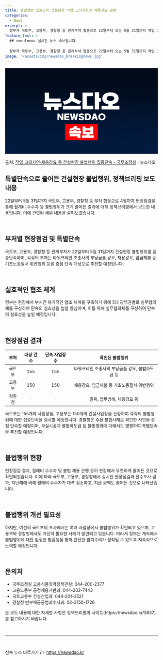 ```yaml
---
title: 불법행위 집중단속 건설현장 작업 고의지연과 채용강요 관련
categories:
  - News
excerpt: >
  정부가 국토부, 고용부, 경찰청 등 관계부처 합동으로 22일부터 오는 5월 31일까지 작업 고의지연채용강요 …
feature_text: >
  ## seoulnews 실시간 뉴스 속보입니다.

  정부가 국토부, 고용부, 경찰청 등 관계부처 합동으로 22일부터 오는 5월 31일까지 작업 고의지연채용강요 …
image: '/assets/img/newsdao_breakingnews.jpg'
---
```


![뉴스다오 속보](/assets/img/newsdao_breakingnews.jpg)

<p>출처: <a href="https://newsdao.kr/3637" rel="dofollow">작업 고의지연·채용강요 등 건설현장 불법행위 집중단속 - 국무조정실</a> | 뉴스다오</p>

<h2 data-ke-size="size26">특별단속으로 줄어든 건설현장 불법행위, 정책브리핑 보도 내용</h2>
<p data-ke-size="size16">22일부터 5월 31일까지 국토부, 고용부, 경찰청 등 부처 합동으로 4월까지 현장점검을 통해 월계비 수수자 등 불법행위가 크게 줄어든 결과에 대해 정책브리핑에서 보도한 내용입니다. 이에 관련된 세부 내용을 살펴보겠습니다.</p>
<p data-ke-size="size16">&nbsp;</p>

<h2 data-ke-size="size26">부처별 현장점검 및 특별단속</h2>
<p data-ke-size="size16">국토부, 고용부, 경찰청 등 관계부처가 22일부터 5월 31일까지 건설현장 불법행위를 집중단속하며, 각각의 부처는 타워크레인 조종사의 부당금품 강요, 채용강요, 임금체불 등 기초노동질서 위반행위 등을 중점 단속 대상으로 추진할 예정입니다.</p>
<p data-ke-size="size16">&nbsp;</p>

<h2 data-ke-size="size26">실효적인 협조 체계</h2>
<p data-ke-size="size16">정부는 현장에서 부처간 유기적인 협조 체계를 구축하기 위해 5대 광역권별로 실무협의체를 구성하여 단속의 실효성을 높일 방침이며, 이를 위해 실무협의체를 구성하여 단속의 실효성을 높일 예정입니다.</p>
<p data-ke-size="size16">&nbsp;</p>

<h2 data-ke-size="size26">현장점검 결과</h2>
<table>
<thead>
<tr>
<th style="text-align: center;">부처</th>
<th style="text-align: center;">대상 건수</th>
<th style="text-align: center;">단속 사업장 수</th>
<th style="text-align: center;">확인된 불법행위</th>
</tr>
</thead>
<tbody>
<tr>
<td style="text-align: center;">국토부</td>
<td style="text-align: center;">155</td>
<td style="text-align: center;">155</td>
<td style="text-align: center;">타워크레인 조종사의 부당금품 강요, 불법하도급 등</td>
</tr>
<tr>
<td style="text-align: center;">고용부</td>
<td style="text-align: center;">150</td>
<td style="text-align: center;">150</td>
<td style="text-align: center;">채용강요, 임금체불 등 기초노동질서 위반행위</td>
</tr>
<tr>
<td style="text-align: center;">경찰청</td>
<td style="text-align: center;">-</td>
<td style="text-align: center;">-</td>
<td style="text-align: center;">갈취, 업무방해, 채용강요 등</td>
</tr>
</tbody>
</table>
<p data-ke-size="size16">국토부는 155개의 사업장을, 고용부는 150개의 건설사업장을 선정하여 각각의 불법행위에 대한 집중단속을 실시할 예정입니다. 경찰청은 주된 불법사례로 확인한 사안을 중점 단속할 예정이며, 부실시공과 불법하도급 등 불법행위에 대해서도 병행하여 특별단속을 추진할 예정입니다.</p>
<p data-ke-size="size16">&nbsp;</p>

<h2 data-ke-size="size26">불법행위 현황</h2>
<p data-ke-size="size16">현장점검 결과, 월례비 수수자 및 불법 채용 관행 등이 현장에서 뚜렷하게 줄어든 것으로 확인되었습니다. 이에 따라 국토부, 고용부, 경찰청에서 실시한 현장점검과 전수조사 결과, 지난해에 비해 월례비 수수자가 대폭 감소하고, 지급 금액도 줄어든 것으로 나타났습니다.</p>
<p data-ke-size="size16">&nbsp;</p>

<h2 data-ke-size="size26">불법행위 개선 필요성</h2>
<p data-ke-size="size16">하지만, 여전히 국토부의 조사에서는 여러 사업장에서 불법행위가 확인되고 있으며, 고용부와 경찰청에서도 개선이 필요한 사례가 발견되고 있습니다. 따라서 정부는 계속해서 불법행위에 대한 엄정한 법집행을 통해 완전한 법치주의가 정착될 수 있도록 지속적으로 노력할 예정입니다.</p>
<p data-ke-size="size16">&nbsp;</p>

<h2 data-ke-size="size26">문의처</h2>
<ul>
<li>국무조정실 고용식품의약정책관실: 044-200-2377</li>
<li>고용노동부 공정채용기반과: 044-202-7443</li>
<li>국토교통부 건설산업과: 044-201-3521</li>
<li>경찰청 반부패공공범죄수사과: 02-3150-1726</li>
</ul>

<p data-ke-size="size16">본 보도 내용에 대한 자세한 사항은 정책브리핑의 사이트(https://newsdao.kr/3637)를 참고하시기 바랍니다.</p>
<p data-ke-size="size16">&nbsp;</p>
<hr>
<p data-ke-size="size16">&nbsp;</p> 

신속 뉴스 바로가기 👉 <a href="https://newsdao.kr" rel="dofollow">https://newsdao.kr</a>



